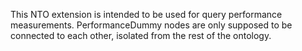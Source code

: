 This NTO extension is intended to be used for query performance measurements.
PerformanceDummy nodes are only supposed to be connected to each other, isolated from the rest of the ontology.